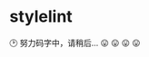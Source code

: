 # stylelint

:clock2:
努力码字中，请稍后...
:stuck_out_tongue: :stuck_out_tongue: :stuck_out_tongue: :stuck_out_tongue:
